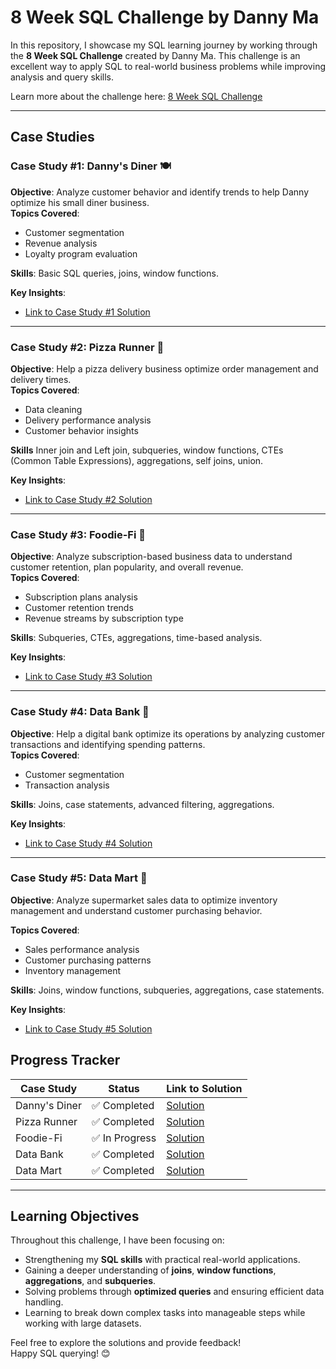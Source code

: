 # 8 Week SQL Challenge by Danny Ma

In this repository, I showcase my SQL learning journey by working through the **8 Week SQL Challenge** created by Danny Ma. This challenge is an excellent way to apply SQL to real-world business problems while improving analysis and query skills.

Learn more about the challenge here: [8 Week SQL Challenge](https://8weeksqlchallenge.com)

---

## Case Studies

### Case Study #1: Danny's Diner 🍽️
**Objective**: Analyze customer behavior and identify trends to help Danny optimize his small diner business.  
**Topics Covered**:
- Customer segmentation
- Revenue analysis
- Loyalty program evaluation

**Skills**: Basic SQL queries, joins, window functions.

**Key Insights**:
- [Link to Case Study #1 Solution](https://github.com/DSalvucciData/8_Week_SQL_Challenge/blob/main/Case%20Study%20%231%20-%20Dannys%20Diner/Dannys_diner_solutions.md)

---

### Case Study #2: Pizza Runner 🍕
**Objective**: Help a pizza delivery business optimize order management and delivery times.  
**Topics Covered**:
- Data cleaning
- Delivery performance analysis
- Customer behavior insights

**Skills** Inner join and Left join, subqueries, window functions, CTEs (Common Table Expressions), aggregations, self joins, union.

**Key Insights**:
- [Link to Case Study #2 Solution](https://github.com/DSalvucciData/8_Week_SQL_Challenge/blob/main/Case%20Study%20%232%20-%20Pizza%20Runner/pizza_runner_solutions.md)

---

### Case Study #3: Foodie-Fi 🍜
**Objective**: Analyze subscription-based business data to understand customer retention, plan popularity, and overall revenue.  
**Topics Covered**:
- Subscription plans analysis
- Customer retention trends
- Revenue streams by subscription type

**Skills**: Subqueries, CTEs, aggregations, time-based analysis.

**Key Insights**:
- [Link to Case Study #3 Solution](https://github.com/DSalvucciData/8_Week_SQL_Challenge/blob/main/Case%20Study%20%233%20-%20Foodie%20Fi/foodie_fi_solutions.md)

---

### Case Study #4: Data Bank 🏦
**Objective**: Help a digital bank optimize its operations by analyzing customer transactions and identifying spending patterns.  
**Topics Covered**:
- Customer segmentation
- Transaction analysis

**Skills**: Joins, case statements, advanced filtering, aggregations.

**Key Insights**:
- [Link to Case Study #4 Solution](https://github.com/DSalvucciData/8_Week_SQL_Challenge/blob/main/Case%20Study%20%234%20-%20Data%20Bank/data_bank_solutions.md)
  
---

### Case Study #5: Data Mart 🛒  
**Objective**: Analyze supermarket sales data to optimize inventory management and understand customer purchasing behavior.  

**Topics Covered**:  
- Sales performance analysis  
- Customer purchasing patterns  
- Inventory management  

**Skills**: Joins, window functions, subqueries, aggregations, case statements.  

**Key Insights**:  
- [Link to Case Study #5 Solution](https://github.com/DSalvucciData/8_Week_SQL_Challenge/blob/main/Case%20Study%20%235%20-%20Data%20Mart/data_mart_solutions.md)  


## Progress Tracker
| Case Study    | Status        | Link to Solution                                                                                                                               |
| ------------- | ------------- | ---------------------------------------------------------------------------------------------------------------------------------------------- |
| Danny's Diner | ✅ Completed   | [Solution](https://github.com/DSalvucciData/8_Week_SQL_Challenge/blob/main/Case%20Study%20%231%20-%20Dannys%20Diner/Dannys_diner_solutions.md) |
| Pizza Runner  | ✅ Completed   | [Solution](https://github.com/DSalvucciData/8_Week_SQL_Challenge/blob/main/Case%20Study%20%232%20-%20Pizza%20Runner/pizza_runner_solutions.md) |  |
| Foodie-Fi     | ✅ In Progress | [Solution](https://github.com/DSalvucciData/8_Week_SQL_Challenge/blob/main/Case%20Study%20%233%20-%20Foodie%20Fi/foodie_fi_solutions.md)       |  |
| Data Bank     | ✅ Completed   | [Solution](https://github.com/DSalvucciData/8_Week_SQL_Challenge/blob/main/Case%20Study%20%234%20-%20Data%20Bank/data_bank_solutions.md)       |
| Data Mart     | ✅ Completed   | [Solution](https://github.com/DSalvucciData/8_Week_SQL_Challenge/blob/main/Case%20Study%20%235%20-%20Data%20Mart/data_mart_solutions.md)       |
---
## Learning Objectives

Throughout this challenge, I have been focusing on:

- Strengthening my **SQL skills** with practical real-world applications.
- Gaining a deeper understanding of **joins**, **window functions**, **aggregations**, and **subqueries**.
- Solving problems through **optimized queries** and ensuring efficient data handling.
- Learning to break down complex tasks into manageable steps while working with large datasets.


Feel free to explore the solutions and provide feedback!  
Happy SQL querying! 😊

# 
